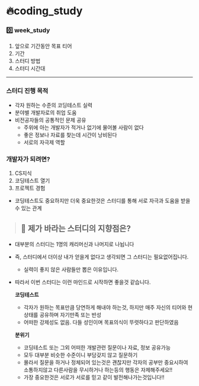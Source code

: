 # 🔥coding_study
### 0️⃣ week_study
1. 앞으로 기간동안 목표 티어
2. 기간
3. 스터디 방법
4. 스터디 시간대
---
### 스터디 진행 목적
- 각자 원하는 수준의 코딩테스트 실력
- 분야별 개발자로의 취업 도움
- 비전공자들의 공통적인 문제 공유
    - 주위에 아는 개발자가 적거나 없기에 물어볼 사람이 없다
    - 좋은 정보나 자료를 찾는데 시간이 낭비된다
    - 서로의 자극제 역할

### 개발자가 되려면?
1. CS지식
2. 코딩테스트 열기
3. 프로젝트 경험
- 코딩테스트도 중요하지만 더욱 중요한것은 스터디를 통해 서로 자극과 도움을 받을 수 있는 관계 

> ## 🤙 제가 바라는 스터디의 지향점은?

- 대부분의 스터디는 1명의 캐리머신과 나머지로 나뉩니다
- 즉, 스터디에서 더이상 내가 얻을게 없다고 생각되면 그 스터디는 필요없어집니다.
    - 실력이 좋지 않은 사람들만 뽑은 이유입니다.
- 따라서 이번 스터디는 이런 마인드로 시작하면 좋을것 같습니다.

    __코딩테스트__
    - 각자가 원하는 목표만큼 당연하게 해내야 하는것, 하지만 매주 자신의 티어와 현상태를 공유하며 자기만족 또는 반성
    - 어떠한 강제성도 없음. 다들 성인이며 목표의식이 뚜렷하다고 판단하였음
    
    __분위기__
    - 코딩테스트 또는 그외 어떠한 개발관련 질문이나 자료, 정보 공유가능
    - 모두 대부분 비슷한 수준이니 부담갖지 않고 질문하기
    - 몰라서 질문을 하거나 정체되어 있는것은 괜찮지만 각자의 공부만 중요시하여 소통하지않고 다른사람을 무시하거나 하는등의 행동은 자제해주세요!!
    - 가장 중요한것은 서로가 서로를 믿고 같이 발전해나가는것입니다!!